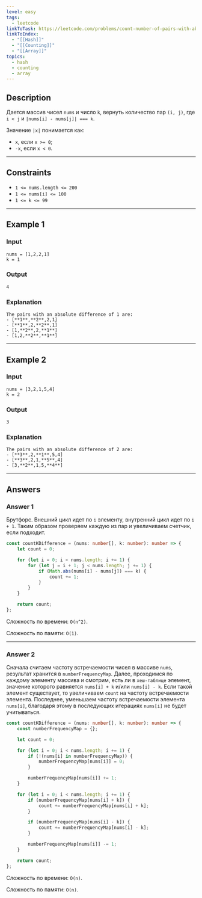 ```yaml
---
level: easy
tags:
  - leetcode
linkToTask: https://leetcode.com/problems/count-number-of-pairs-with-absolute-difference-k/
linkToIndex:
  - "[[Hash]]"
  - "[[Counting]]"
  - "[[Array]]"
topics:
  - hash
  - counting
  - array
---
```

## Description

Дается массив чисел `nums` и число `k`, вернуть количество пар `(i, j)`, где `i < j` и `|nums[i] - nums[j]| === k`.

Значение `|x|` понимается как:
- `x`, если `x >= 0`;
- `-x`, если `x < 0`.

---
## Constraints

- `1 <= nums.length <= 200`
- `1 <= nums[i] <= 100`
- `1 <= k <= 99`

---
## Example 1

### Input

```
nums = [1,2,2,1]
k = 1
```
### Output

```
4
```
### Explanation

```
The pairs with an absolute difference of 1 are:
- [**1**,**2**,2,1]
- [**1**,2,**2**,1]
- [1,**2**,2,**1**]
- [1,2,**2**,**1**]
```

---
## Example 2

### Input

```
nums = [3,2,1,5,4]
k = 2
```
### Output

```
3
```
### Explanation

```
The pairs with an absolute difference of 2 are:
- [**3**,2,**1**,5,4]
- [**3**,2,1,**5**,4]
- [3,**2**,1,5,**4**]
```

---
## Answers

### Answer 1

Брутфорс. Внешний цикл идет по `i` элементу, внутренний цикл идет по `i + 1`. Таким образом проверяем каждую из пар и увеличиваем счетчик, если подходит.

```typescript
const countKDifference = (nums: number[], k: number): number => {
	let count = 0;

	for (let i = 0; i < nums.length; i += 1) {
		for (let j = i + 1; j < nums.length; j += 1) {
			if (Math.abs(nums[i] - nums[j]) === k) {
				count += 1;
			}
		}
	}

	return count;
};
```

Сложность по времени: `O(n^2)`.

Сложность по памяти: `O(1)`.

---
### Answer 2

Сначала считаем частоту встречаемости чисел в массиве `nums`, результат хранится в `numberFrequencyMap`. 
Далее, проходимся по каждому элементу массива и смотрим, есть ли в `хеш-таблице` элемент, значение которого равняется `nums[i] + k` и/или `nums[i] - k`. Если такой элемент существует, то увеличиваем `count` на частоту встречаемости элемента. 
Последнее, уменьшаем частоту встречаемости элемента `nums[i]`, благодаря этому в последующих итерациях  `nums[i]` не будет учитываться.

```typescript
const countKDifference = (nums: number[], k: number): number => {
	const numberFrequencyMap = {};

	let count = 0;

	for (let i = 0; i < nums.length; i += 1) {
		if (!(nums[i] in numberFrequencyMap)) {
			numberFrequencyMap[nums[i]] = 0;
		}

		numberFrequencyMap[nums[i]] += 1;
	}

	for (let i = 0; i < nums.length; i += 1) {
		if (numberFrequencyMap[nums[i] + k]) {
			count += numberFrequencyMap[nums[i] + k];
		}

		if (numberFrequencyMap[nums[i] - k]) {
			count += numberFrequencyMap[nums[i] - k];
		}

		numberFrequencyMap[nums[i]] -= 1;
	}

	return count;
};
```

Сложность по времени: `O(n)`.

Сложность по памяти: `O(n)`.

